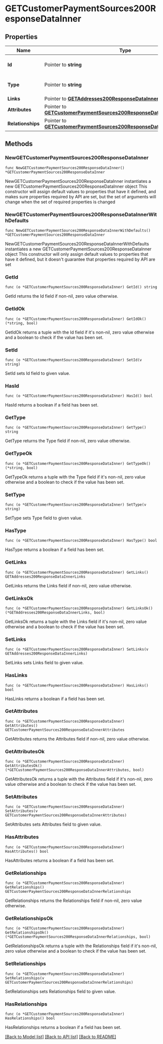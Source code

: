 # GETCustomerPaymentSources200ResponseDataInner

## Properties

Name | Type | Description | Notes
------------ | ------------- | ------------- | -------------
**Id** | Pointer to **string** | The resource&#39;s id | [optional] 
**Type** | Pointer to **string** | The resource&#39;s type | [optional] [default to "customer_payment_sources"]
**Links** | Pointer to [**GETAddresses200ResponseDataInnerLinks**](GETAddresses200ResponseDataInnerLinks.md) |  | [optional] 
**Attributes** | Pointer to [**GETCustomerPaymentSources200ResponseDataInnerAttributes**](GETCustomerPaymentSources200ResponseDataInnerAttributes.md) |  | [optional] 
**Relationships** | Pointer to [**GETCustomerPaymentSources200ResponseDataInnerRelationships**](GETCustomerPaymentSources200ResponseDataInnerRelationships.md) |  | [optional] 

## Methods

### NewGETCustomerPaymentSources200ResponseDataInner

`func NewGETCustomerPaymentSources200ResponseDataInner() *GETCustomerPaymentSources200ResponseDataInner`

NewGETCustomerPaymentSources200ResponseDataInner instantiates a new GETCustomerPaymentSources200ResponseDataInner object
This constructor will assign default values to properties that have it defined,
and makes sure properties required by API are set, but the set of arguments
will change when the set of required properties is changed

### NewGETCustomerPaymentSources200ResponseDataInnerWithDefaults

`func NewGETCustomerPaymentSources200ResponseDataInnerWithDefaults() *GETCustomerPaymentSources200ResponseDataInner`

NewGETCustomerPaymentSources200ResponseDataInnerWithDefaults instantiates a new GETCustomerPaymentSources200ResponseDataInner object
This constructor will only assign default values to properties that have it defined,
but it doesn't guarantee that properties required by API are set

### GetId

`func (o *GETCustomerPaymentSources200ResponseDataInner) GetId() string`

GetId returns the Id field if non-nil, zero value otherwise.

### GetIdOk

`func (o *GETCustomerPaymentSources200ResponseDataInner) GetIdOk() (*string, bool)`

GetIdOk returns a tuple with the Id field if it's non-nil, zero value otherwise
and a boolean to check if the value has been set.

### SetId

`func (o *GETCustomerPaymentSources200ResponseDataInner) SetId(v string)`

SetId sets Id field to given value.

### HasId

`func (o *GETCustomerPaymentSources200ResponseDataInner) HasId() bool`

HasId returns a boolean if a field has been set.

### GetType

`func (o *GETCustomerPaymentSources200ResponseDataInner) GetType() string`

GetType returns the Type field if non-nil, zero value otherwise.

### GetTypeOk

`func (o *GETCustomerPaymentSources200ResponseDataInner) GetTypeOk() (*string, bool)`

GetTypeOk returns a tuple with the Type field if it's non-nil, zero value otherwise
and a boolean to check if the value has been set.

### SetType

`func (o *GETCustomerPaymentSources200ResponseDataInner) SetType(v string)`

SetType sets Type field to given value.

### HasType

`func (o *GETCustomerPaymentSources200ResponseDataInner) HasType() bool`

HasType returns a boolean if a field has been set.

### GetLinks

`func (o *GETCustomerPaymentSources200ResponseDataInner) GetLinks() GETAddresses200ResponseDataInnerLinks`

GetLinks returns the Links field if non-nil, zero value otherwise.

### GetLinksOk

`func (o *GETCustomerPaymentSources200ResponseDataInner) GetLinksOk() (*GETAddresses200ResponseDataInnerLinks, bool)`

GetLinksOk returns a tuple with the Links field if it's non-nil, zero value otherwise
and a boolean to check if the value has been set.

### SetLinks

`func (o *GETCustomerPaymentSources200ResponseDataInner) SetLinks(v GETAddresses200ResponseDataInnerLinks)`

SetLinks sets Links field to given value.

### HasLinks

`func (o *GETCustomerPaymentSources200ResponseDataInner) HasLinks() bool`

HasLinks returns a boolean if a field has been set.

### GetAttributes

`func (o *GETCustomerPaymentSources200ResponseDataInner) GetAttributes() GETCustomerPaymentSources200ResponseDataInnerAttributes`

GetAttributes returns the Attributes field if non-nil, zero value otherwise.

### GetAttributesOk

`func (o *GETCustomerPaymentSources200ResponseDataInner) GetAttributesOk() (*GETCustomerPaymentSources200ResponseDataInnerAttributes, bool)`

GetAttributesOk returns a tuple with the Attributes field if it's non-nil, zero value otherwise
and a boolean to check if the value has been set.

### SetAttributes

`func (o *GETCustomerPaymentSources200ResponseDataInner) SetAttributes(v GETCustomerPaymentSources200ResponseDataInnerAttributes)`

SetAttributes sets Attributes field to given value.

### HasAttributes

`func (o *GETCustomerPaymentSources200ResponseDataInner) HasAttributes() bool`

HasAttributes returns a boolean if a field has been set.

### GetRelationships

`func (o *GETCustomerPaymentSources200ResponseDataInner) GetRelationships() GETCustomerPaymentSources200ResponseDataInnerRelationships`

GetRelationships returns the Relationships field if non-nil, zero value otherwise.

### GetRelationshipsOk

`func (o *GETCustomerPaymentSources200ResponseDataInner) GetRelationshipsOk() (*GETCustomerPaymentSources200ResponseDataInnerRelationships, bool)`

GetRelationshipsOk returns a tuple with the Relationships field if it's non-nil, zero value otherwise
and a boolean to check if the value has been set.

### SetRelationships

`func (o *GETCustomerPaymentSources200ResponseDataInner) SetRelationships(v GETCustomerPaymentSources200ResponseDataInnerRelationships)`

SetRelationships sets Relationships field to given value.

### HasRelationships

`func (o *GETCustomerPaymentSources200ResponseDataInner) HasRelationships() bool`

HasRelationships returns a boolean if a field has been set.


[[Back to Model list]](../README.md#documentation-for-models) [[Back to API list]](../README.md#documentation-for-api-endpoints) [[Back to README]](../README.md)


